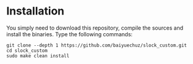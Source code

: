 # Installation
You simply need to download this repository, compile the sources and install the binaries. Type the following commands:

```
git clone --depth 1 https://github.com/baiyuechuz/slock_custom.git
cd slock_custom
sudo make clean install
```
